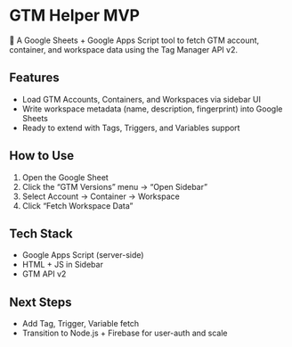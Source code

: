 # GTM Helper MVP

🎯 A Google Sheets + Google Apps Script tool to fetch GTM account, container, and workspace data using the Tag Manager API v2.

## Features
- Load GTM Accounts, Containers, and Workspaces via sidebar UI
- Write workspace metadata (name, description, fingerprint) into Google Sheets
- Ready to extend with Tags, Triggers, and Variables support

## How to Use
1. Open the Google Sheet
2. Click the “GTM Versions” menu → “Open Sidebar”
3. Select Account → Container → Workspace
4. Click “Fetch Workspace Data”

## Tech Stack
- Google Apps Script (server-side)
- HTML + JS in Sidebar
- GTM API v2

## Next Steps
- Add Tag, Trigger, Variable fetch
- Transition to Node.js + Firebase for user-auth and scale

